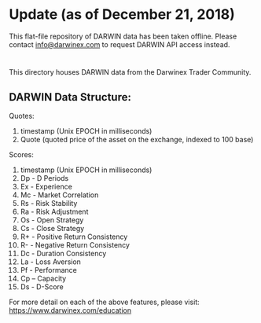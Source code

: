 # Update (as of December 21, 2018)

This flat-file repository of DARWIN data has been taken offline. Please contact info@darwinex.com to request DARWIN API access instead.

#

This directory houses DARWIN data from the Darwinex Trader Community.

DARWIN Data Structure:
--
Quotes:
1) timestamp (Unix EPOCH in milliseconds)
2) Quote (quoted price of the asset on the exchange, indexed to 100 base)

Scores:
1) timestamp (Unix EPOCH in milliseconds)
2) Dp - D Periods
3) Ex - Experience
4) Mc - Market Correlation
5) Rs - Risk Stability
6) Ra - Risk Adjustment
7) Os - Open Strategy
8) Cs - Close Strategy
9) R+ - Positive Return Consistency
10) R- - Negative Return Consistency
11) Dc - Duration Consistency
12) La - Loss Aversion
13) Pf - Performance
14) Cp – Capacity
15) Ds - D-Score

For more detail on each of the above features, please visit: https://www.darwinex.com/education
